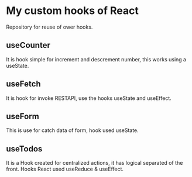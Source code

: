# My custom hooks of React

Repository for reuse of ower hooks.

## useCounter

It is hook simple for increment and descrement number, this works using a useState.

## useFetch

It is hook for invoke RESTAPI, use the hooks useState and useEffect.

## useForm

This is use for catch data of form, hook used useState.

## useTodos

It is a Hook created for centralized actions, it has logical separated of the front. Hooks React used useReduce & useEffect.

